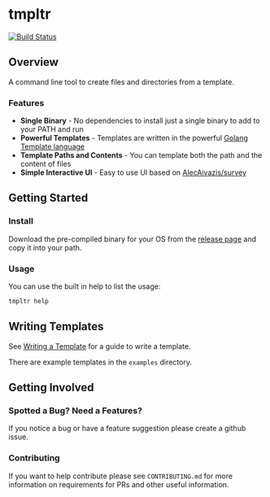 tmpltr
======
[![Build Status](https://travis-ci.org/andytom/tmpltr.svg?branch=master)](https://travis-ci.org/andytom/tmpltr)

Overview
--------

A command line tool to create files and directories from a template.

### Features
* **Single Binary** - No dependencies to install just a single binary to add to
  your PATH and run
* **Powerful Templates** - Templates are written in the powerful [Golang
  Template language](https://golang.org/pkg/text/template/)
* **Template Paths and Contents** - You can template both the path and the
  content of files
* **Simple Interactive UI** - Easy to use UI based on
  [AlecAivazis/survey](https://github.com/AlecAivazis/survey)

Getting Started
---------------

### Install

Download the pre-compiled binary for your OS from the
[release page](https://github.com/andytom/tmpltr/releases/latest) and copy it
into your path.

### Usage

You can use the built in help to list the usage:
```bash
tmpltr help
```

Writing Templates
-----------------

See [Writing a Template](docs/writing_templates.md) for a guide to write a
template.

There are example templates in the `examples` directory.

Getting Involved
----------------

### Spotted a Bug? Need a Features?

If you notice a bug or have a feature suggestion please create a github issue.

### Contributing

If you want to help contribute please see `CONTRIBUTING.md` for more
information on requirements for PRs and other useful information.
